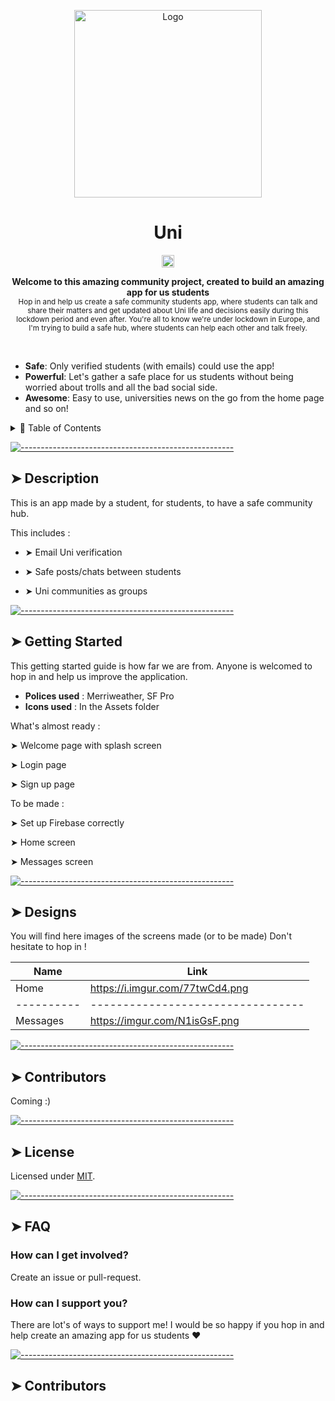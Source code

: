 <!-- ⚠️ This README has been generated from the file(s) "blueprint.md" ⚠️--><p align="center">
  <img src="https://cdn.dribbble.com/users/354562/screenshots/2364366/logo2.png" alt="Logo" width="300" height="300" />
</p>
<h1 align="center">Uni</h1>
<p align="center">
<a href="https://github.com/miatheunistudent/readme/graphs/commit-activity"><img alt="Maintained" src="https://img.shields.io/badge/Maintained%3F-yes-green.svg" height="20"/></a>
	</p>

<p align="center">
  <b>Welcome to this amazing community project, created to build an amazing app for us students</b></br>
  <sub>Hop in and help us create a safe community students app, where students can talk and share their matters and get updated about Uni life and decisions easily during this lockdown period and even after. You're all to know we're under lockdown in Europe, and I'm trying to build a safe hub, where students can help each other and talk freely.<sub>
</p>

<br />

* **Safe**: Only verified students (with emails) could use the app!
* **Powerful**: Let's gather a safe place for us students without being worried about trolls and all the bad social side.
* **Awesome**: Easy to use, universities news on the go from the home page and so on!

<details>
<summary>📖 Table of Contents</summary>
<br />

[![-----------------------------------------------------](https://raw.githubusercontent.com/andreasbm/readme/master/assets/lines/colored.png)](#table-of-contents)

## ➤ Table of Contents

* [➤ Description](#-description)
* [➤ Getting Started](#-getting-started)
* [➤ Designs](#designs)
* [➤ How can I support you?](#how-can-i-support-you)
* [➤ Contributors](#-contributors-1)
* [➤ License](#-license-1)
</details>


[![-----------------------------------------------------](https://raw.githubusercontent.com/andreasbm/readme/master/assets/lines/colored.png)](#installation)

## ➤ Description

This is an app made by a student, for students, to have a safe community hub.

This includes :

* ➤ Email Uni verification
 
* ➤ Safe posts/chats between students
 
* ➤ Uni communities as groups

[![-----------------------------------------------------](https://raw.githubusercontent.com/andreasbm/readme/master/assets/lines/colored.png)](#getting-started-quick)

## ➤ Getting Started 

This getting started guide is how far we are from. Anyone is welcomed to hop in and help us improve the application.

* **Polices used** : Merriweather, SF Pro
* **Icons used** : In the Assets folder 

What's almost ready : 

➤ Welcome page with splash screen

➤ Login page

➤ Sign up page
 
To be made : 

➤ Set up Firebase correctly

➤ Home screen

➤ Messages screen

[![-----------------------------------------------------](https://raw.githubusercontent.com/andreasbm/readme/master/assets/lines/colored.png)](#templates)

## ➤ Designs

You will find here images of the screens made (or to be made)
Don't hesitate to hop in ! 


| Name     |            Link                 |
|----------|---------------------------------|
| Home     | https://i.imgur.com/77twCd4.png |
|----------|---------------------------------|
| Messages | https://imgur.com/N1isGsF.png   |


[![-----------------------------------------------------](https://raw.githubusercontent.com/andreasbm/readme/master/assets/lines/colored.png)](#license)


## ➤ Contributors
	
Coming :)

[![-----------------------------------------------------](https://raw.githubusercontent.com/andreasbm/readme/master/assets/lines/colored.png)](#license)

## ➤ License
	
Licensed under [MIT](https://opensource.org/licenses/MIT).


[![-----------------------------------------------------](https://raw.githubusercontent.com/andreasbm/readme/master/assets/lines/colored.png)](#faq)

## ➤ FAQ

### How can I get involved?

Create an issue or pull-request.

### How can I support you?

There are lot's of ways to support me! I would be so happy if you hop in and help create an amazing app for us students ❤️

[![-----------------------------------------------------](https://raw.githubusercontent.com/andreasbm/readme/master/assets/lines/colored.png)](#contributors)

## ➤ Contributors
	
